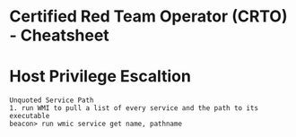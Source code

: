 # Certified Red Team Operator (CRTO) - Cheatsheet

# Host Privilege Escaltion
```
Unquoted Service Path
1. run WMI to pull a list of every service and the path to its executable
beacon> run wmic service get name, pathname

```
